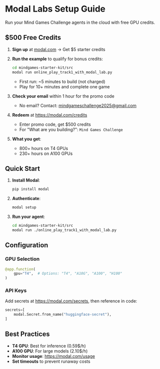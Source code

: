 # Modal Labs Setup Guide

Run your Mind Games Challenge agents in the cloud with free GPU credits.

##  $500 Free Credits

1. **Sign up** at [modal.com](https://modal.com) → Get $5 starter credits

2. **Run the example** to qualify for bonus credits:
   ```bash
   cd mindgames-starter-kit/src
   modal run online_play_track1_with_modal_lab.py
   ```
   - First run: ~5 minutes to build (not charged)
   - Play for 10+ minutes and complete one game
   
3. **Check your email** within 1 hour for the promo code
   - No email? Contact: mindgameschallenge2025@gmail.com

4. **Redeem** at https://modal.com/credits
   - Enter promo code, get $500 credits
   - For "What are you building?": `Mind Games Challenge`
   
5. **What you get**:
   - 800+ hours on T4 GPUs
   - 230+ hours on A100 GPUs

## Quick Start

1. **Install Modal**:
   ```bash
   pip install modal
   ```

2. **Authenticate**:
   ```bash
   modal setup
   ```

3. **Run your agent**:
   ```bash
   cd mindgames-starter-kit/src
   modal run ./online_play_track1_with_modal_lab.py
   ```

## Configuration

### GPU Selection
```python
@app.function(
    gpu="T4",  # Options: "T4", "A10G", "A100", "H100"
)
```

### API Keys
Add secrets at https://modal.com/secrets, then reference in code:
```python
secrets=[
    modal.Secret.from_name("huggingface-secret"),
]
```

## Best Practices
- **T4 GPU**: Best for inference (0.59$/h)
- **A100 GPU**: For large models (2.10$/h)
- **Monitor usage**: https://modal.com/usage
- **Set timeouts** to prevent runaway costs
